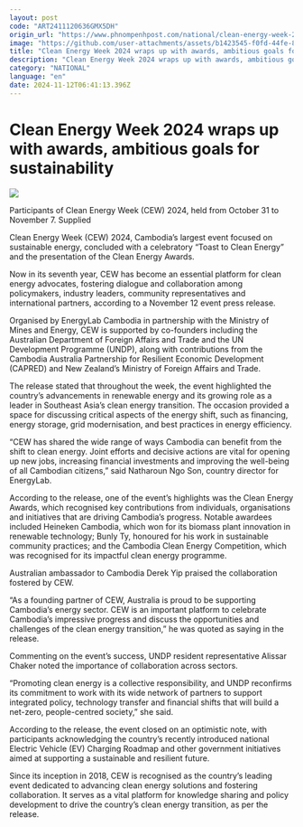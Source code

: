 ```yaml
---
layout: post
code: "ART2411120636GMX5DH"
origin_url: "https://www.phnompenhpost.com/national/clean-energy-week-2024-wraps-up-with-awards-ambitious-goals-for-sustainability"
image: "https://github.com/user-attachments/assets/b1423545-f0fd-44fe-8f56-8656e673b72b"
title: "Clean Energy Week 2024 wraps up with awards, ambitious goals for sustainability"
description: "​​Clean Energy Week 2024 wraps up with awards, ambitious goals for sustainability​"
category: "NATIONAL"
language: "en"
date: 2024-11-12T06:41:13.396Z
---
```


# Clean Energy Week 2024 wraps up with awards, ambitious goals for sustainability

![](https://github.com/user-attachments/assets/889264cc-f7ed-496a-a558-b5c8a9a22606)

Participants of Clean Energy Week (CEW) 2024, held from October 31 to November 7. Supplied

Clean Energy Week (CEW) 2024, Cambodia’s largest event focused on sustainable energy, concluded with a celebratory “Toast to Clean Energy” and the presentation of the Clean Energy Awards.

Now in its seventh year, CEW has become an essential platform for clean energy advocates, fostering dialogue and collaboration among policymakers, industry leaders, community representatives and international partners, according to a November 12 event press release.

Organised by EnergyLab Cambodia in partnership with the Ministry of Mines and Energy, CEW is supported by co-founders including the Australian Department of Foreign Affairs and Trade and the UN Development Programme (UNDP), along with contributions from the Cambodia Australia Partnership for Resilient Economic Development (CAPRED) and New Zealand’s Ministry of Foreign Affairs and Trade.

The release stated that throughout the week, the event highlighted the country’s advancements in renewable energy and its growing role as a leader in Southeast Asia’s clean energy transition. The occasion provided a space for discussing critical aspects of the energy shift, such as financing, energy storage, grid modernisation, and best practices in energy efficiency.

“CEW has shared the wide range of ways Cambodia can benefit from the shift to clean energy. Joint efforts and decisive actions are vital for opening up new jobs, increasing financial investments and improving the well-being of all Cambodian citizens,” said Natharoun Ngo Son, country director for EnergyLab.

According to the release, one of the event’s highlights was the Clean Energy Awards, which recognised key contributions from individuals, organisations and initiatives that are driving Cambodia’s progress. Notable awardees included Heineken Cambodia, which won for its biomass plant innovation in renewable technology; Bunly Ty, honoured for his work in sustainable community practices; and the Cambodia Clean Energy Competition, which was recognised for its impactful clean energy programme.

Australian ambassador to Cambodia Derek Yip praised the collaboration fostered by CEW.

“As a founding partner of CEW, Australia is proud to be supporting Cambodia’s energy sector. CEW is an important platform to celebrate Cambodia’s impressive progress and discuss the opportunities and challenges of the clean energy transition,” he was quoted as saying in the release.

Commenting on the event’s success, UNDP resident representative Alissar Chaker noted the importance of collaboration across sectors.

“Promoting clean energy is a collective responsibility, and UNDP reconfirms its commitment to work with its wide network of partners to support integrated policy, technology transfer and financial shifts that will build a net-zero, people-centred society,” she said.

According to the release, the event closed on an optimistic note, with participants acknowledging the country’s recently introduced national Electric Vehicle (EV) Charging Roadmap and other government initiatives aimed at supporting a sustainable and resilient future.

Since its inception in 2018, CEW is recognised as the country’s leading event dedicated to advancing clean energy solutions and fostering collaboration. It serves as a vital platform for knowledge sharing and policy development to drive the country’s clean energy transition, as per the release.